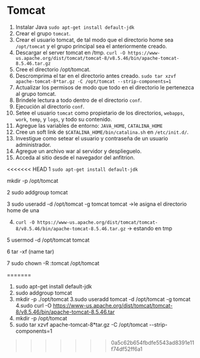 # Tomcat

1. Instalar Java
  `sudo apt-get install default-jdk`
2. Crear el grupo `tomcat`.
3. Crear el usuario tomcat, de tal modo que el directorio home sea `/opt/tomcat` y el grupo principal sea el anteriormente creado.
4. Descargar el server tomcat en /tmp.
  `curl -O https://www-us.apache.org/dist/tomcat/tomcat-8/v8.5.46/bin/apache-tomcat-8.5.46.tar.gz`
5. Cree el directorio /opt/tomcat.
6. Descromprima el tar en el directorio antes creado.
  `sudo tar xzvf apache-tomcat-8*tar.gz -C /opt/tomcat --strip-components=1`
7. Actualizar los permisos de modo que todo en el directorio le pertenezca al grupo tomcat.
8. Brindele lectura a todo dentro de el directorio `conf`.
9. Ejecución al directorio `conf`.
10. Setee el usuario `tomcat` como propietario de los directorios, `webapps`, `work`, `temp`, y `logs`, y todo su contenido.
11. Agregue las variables de entorno: `JAVA_HOME`, `CATALINA_HOME`
12. Cree un soft link de `$CATALINA_HOME/bin/catalina.sh` en `/etc/init.d/`.
13. Investigue como setear el usuario y contraseña de un usuario administrador.
14. Agregue un archivo war al servidor y desplieguelo.
15. Acceda al sitio desde el navegador del anfitrion.

<<<<<<< HEAD
1  `sudo apt-get install default-jdk`

mkdir -p /opt/tomcat

2 sudo addgroup tomcat

3 sudo useradd -d /opt/tomcat -g tomcat tomcat ->le asigna el directorio home de una

4. `curl -O https://www-us.apache.org/dist/tomcat/tomcat-8/v8.5.46/bin/apache-tomcat-8.5.46.tar.gz` -> estando en tmp

5  usermod -d /opt/tomcat tomcat

6 tar -xf (name tar)

7 sudo chown -R :tomcat /opt/tomcat


 
=======

1. sudo apt-get install default-jdk
2. sudo addgroup tomcat
3. mkdir -p ./opt/tomcat 
3.sudo useradd tomcat -d /opt/tomcat -g tomcat
4.sudo curl -O https://www-us.apache.org/dist/tomcat/tomcat-8/v8.5.46/bin/apache-tomcat-8.5.46.tar 
5. mkdir -p /opt/tomcat
6. sudo tar xzvf apache-tomcat-8*tar.gz -C /opt/tomcat --strip-components=1
>>>>>>> 0a5c62b654fbdfe5543ad8391e11f74df52ff6a1
